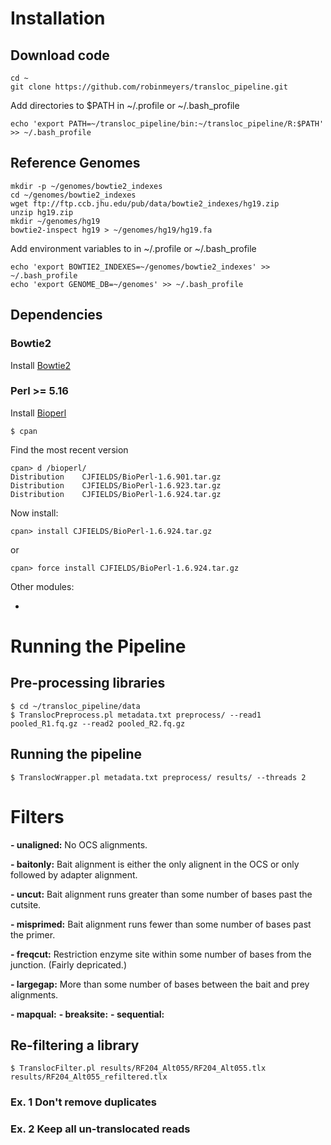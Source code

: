 # Installation

## Download code

```
cd ~
git clone https://github.com/robinmeyers/transloc_pipeline.git
```

Add directories to $PATH in ~/.profile or ~/.bash_profile

```
echo 'export PATH=~/transloc_pipeline/bin:~/transloc_pipeline/R:$PATH' >> ~/.bash_profile
```

## Reference Genomes

```
mkdir -p ~/genomes/bowtie2_indexes
cd ~/genomes/bowtie2_indexes
wget ftp://ftp.ccb.jhu.edu/pub/data/bowtie2_indexes/hg19.zip
unzip hg19.zip
mkdir ~/genomes/hg19
bowtie2-inspect hg19 > ~/genomes/hg19/hg19.fa 
```

Add environment variables to in ~/.profile or ~/.bash_profile

```
echo 'export BOWTIE2_INDEXES=~/genomes/bowtie2_indexes' >> ~/.bash_profile
echo 'export GENOME_DB=~/genomes' >> ~/.bash_profile
```



## Dependencies

### Bowtie2

Install [Bowtie2](http://bowtie-bio.sourceforge.net/bowtie2/index.shtml)

### Perl >= 5.16

Install [Bioperl](http://www.bioperl.org/wiki/Installing_BioPerl_on_Unix)

```
$ cpan
```
Find the most recent version

```
cpan> d /bioperl/
Distribution    CJFIELDS/BioPerl-1.6.901.tar.gz
Distribution    CJFIELDS/BioPerl-1.6.923.tar.gz
Distribution    CJFIELDS/BioPerl-1.6.924.tar.gz
```

Now install:

```
cpan> install CJFIELDS/BioPerl-1.6.924.tar.gz
```
or
```
cpan> force install CJFIELDS/BioPerl-1.6.924.tar.gz
```

Other modules:

- 


# Running the Pipeline

## Pre-processing libraries

```
$ cd ~/transloc_pipeline/data
$ TranslocPreprocess.pl metadata.txt preprocess/ --read1 pooled_R1.fq.gz --read2 pooled_R2.fq.gz
```

## Running the pipeline

```
$ TranslocWrapper.pl metadata.txt preprocess/ results/ --threads 2
```

# Filters

**- unaligned:** No OCS alignments.

**- baitonly:** Bait alignment is either the only alignent in the OCS or  only followed by adapter alignment.

**- uncut:** Bait alignment runs greater than some number of bases past the cutsite.

**- misprimed:** Bait alignment runs fewer than some number of bases past the primer.

**- freqcut:** Restriction enzyme site within some number of bases from the junction. (Fairly depricated.)

**- largegap:** More than some number of bases between the bait and prey alignments.

**- mapqual:**
**- breaksite:**
**- sequential:**


## Re-filtering a library

```
$ TranslocFilter.pl results/RF204_Alt055/RF204_Alt055.tlx results/RF204_Alt055_refiltered.tlx
```

### Ex. 1 Don't remove duplicates

### Ex. 2 Keep all un-translocated reads



